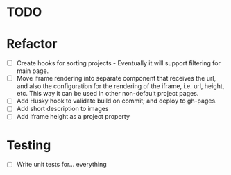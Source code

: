 # TODO

# Refactor

- [ ] Create hooks for sorting projects - Eventually it will support filtering for main page.
- [ ] Move iframe rendering into separate component that receives the url, and also the configuration for the rendering of the iframe, i.e. url, height, etc. This way it can be used in other non-default project pages.
- [ ] Add Husky hook to validate build on commit; and deploy to gh-pages.
- [ ] Add short description to images
- [ ] Add iframe height as a project property

# Testing

- [ ] Write unit tests for... everything

